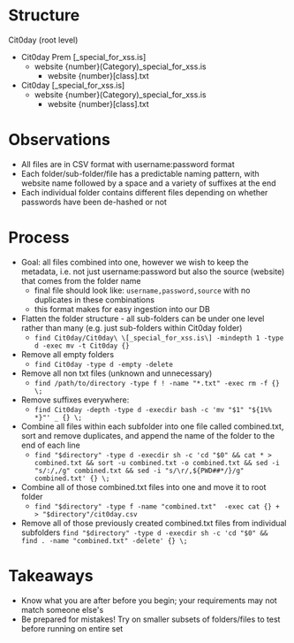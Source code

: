 # Structure

Cit0day (root level)
+ Cit0day Prem [_special_for_xss.is]
  + website {number}(Category)_special_for_xss.is
    + website {number}[class].txt
+ Cit0day [_special_for_xss.is]
  + website {number}(Category)_special_for_xss.is
    + website {number}[class].txt

# Observations

- All files are in CSV format with username:password format
- Each folder/sub-folder/file has a predictable naming pattern, with website name followed by a space and a variety of suffixes at the end
- Each individual folder contains different files depending on whether passwords have been de-hashed or not

# Process

- Goal: all files combined into one, however we wish to keep the metadata, i.e. not just username:password but also the source (website) that comes from the folder name
  - final file should look like: `username,password,source` with no duplicates in these combinations
  - this format makes for easy ingestion into our DB
- Flatten the folder structure - all sub-folders can be under one level rather than many (e.g. just sub-folders within Cit0day folder)
	- `find Cit0day/Cit0day\ \[_special_for_xss.is\] -mindepth 1 -type d -exec mv -t Cit0day {}`
- Remove all empty folders
	- `find Cit0day -type d -empty -delete`
- Remove all non txt files (unknown and unnecessary)
	- `find /path/to/directory -type f ! -name "*.txt" -exec rm -f {} \;`
- Remove suffixes everywhere:
  - `find Cit0day -depth -type d -execdir bash -c 'mv "$1" "${1%% *}"' _ {} \;`
- Combine all files within each subfolder into one file called combined.txt, sort and remove duplicates, and append the name of the folder to the end of each line
	- `find "$directory" -type d -execdir sh -c 'cd "$0" && cat * > combined.txt && sort -u combined.txt -o combined.txt && sed -i "s/:/,/g" combined.txt && sed -i "s/\r/,${PWD##*/}/g" combined.txt' {} \;`
- Combine all of those combined.txt files into one and move it to root folder
	- `find "$directory" -type f -name "combined.txt"  -exec cat {} + > "$directory"/cit0day.csv`
- Remove all of those previously created combined.txt files from individual subfolders
	`find "$directory" -type d -execdir sh -c 'cd "$0" && find . -name "combined.txt" -delete' {} \;`

# Takeaways
- Know what you are after before you begin; your requirements may not match someone else's
- Be prepared for mistakes! Try on smaller subsets of folders/files to test before running on entire set

